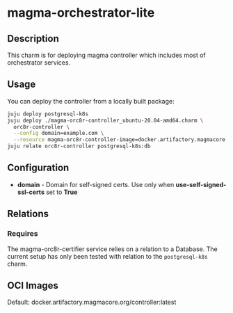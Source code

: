 # magma-orchestrator-lite

## Description

This charm is for deploying magma controller which includes most of orchestrator services.

## Usage

You can deploy the controller from a locally built package:

```bash
juju deploy postgresql-k8s
juju deploy ./magma-orc8r-controller_ubuntu-20.04-amd64.charm \
  orc8r-controller \
  --config domain=example.com \
  --resource magma-orc8r-controller-image=docker.artifactory.magmacore.org/controller:1.6.0
juju relate orc8r-controller postgresql-k8s:db
```

## Configuration
- **domain** - Domain for self-signed certs. Use only when **use-self-signed-ssl-certs** set to **True**


## Relations

### Requires
The magma-orc8r-certifier service relies on a relation to a Database. The current setup has only 
been tested with relation to the `postgresql-k8s` charm.

## OCI Images

Default: docker.artifactory.magmacore.org/controller:latest
